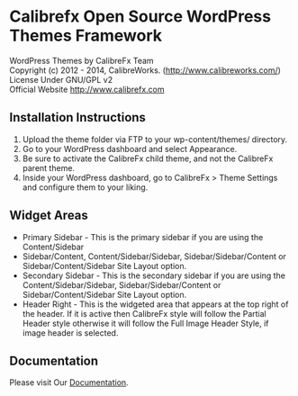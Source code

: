 # Calibrefx Open Source WordPress Themes Framework

WordPress Themes by CalibreFx Team  
Copyright (c) 2012 - 2014, CalibreWorks. (http://www.calibreworks.com/)  
License Under GNU/GPL v2  
Official Website http://www.calibrefx.com  

## Installation Instructions

1. Upload the theme folder via FTP to your wp-content/themes/ directory.
2. Go to your WordPress dashboard and select Appearance.
3. Be sure to activate the CalibreFx child theme, and not the CalibreFx parent theme.
4. Inside your WordPress dashboard, go to CalibreFx > Theme Settings and configure them to your liking.

## Widget Areas
* Primary Sidebar - This is the primary sidebar if you are using the Content/Sidebar
* Sidebar/Content, Content/Sidebar/Sidebar, Sidebar/Sidebar/Content or Sidebar/Content/Sidebar Site Layout option.
* Secondary Sidebar - This is the secondary sidebar if you are using the Content/Sidebar/Sidebar, Sidebar/Sidebar/Content or Sidebar/Content/Sidebar Site Layout option.
* Header Right - This is the widgeted area that appears at the top right of the header. If it is active then CalibreFx style will follow the Partial Header style otherwise it will follow the Full Image Header Style, if image header is selected. 


## Documentation
Please visit Our [Documentation](http://docs.calibrefx.com).